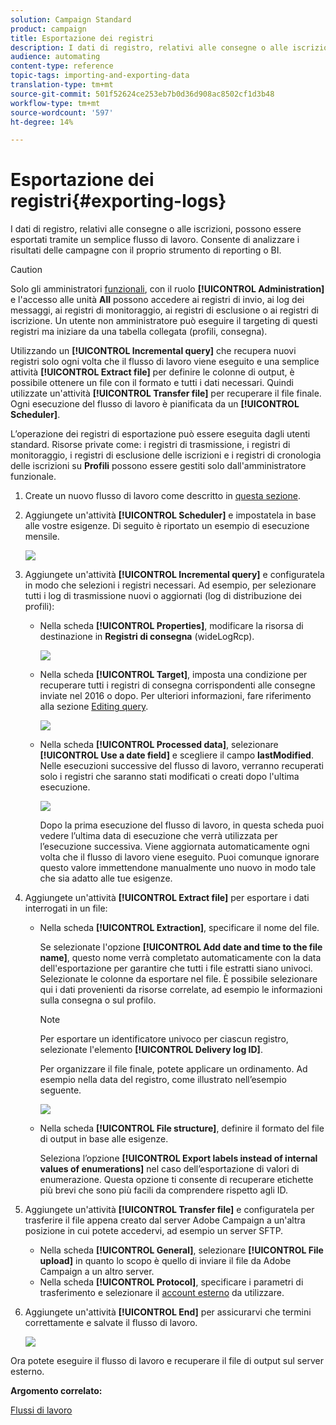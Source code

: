 ```yaml
---
solution: Campaign Standard
product: campaign
title: Esportazione dei registri
description: I dati di registro, relativi alle consegne o alle iscrizioni, possono essere esportati tramite un semplice flusso di lavoro.
audience: automating
content-type: reference
topic-tags: importing-and-exporting-data
translation-type: tm+mt
source-git-commit: 501f52624ce253eb7b0d36d908ac8502cf1d3b48
workflow-type: tm+mt
source-wordcount: '597'
ht-degree: 14%

---
```



# Esportazione dei registri{#exporting-logs}

I dati di registro, relativi alle consegne o alle iscrizioni, possono essere esportati tramite un semplice flusso di lavoro. Consente di analizzare i risultati delle campagne con il proprio strumento di reporting o BI.

>[!CAUTION]
>
>Solo gli amministratori [funzionali](../../administration/using/users-management.md#functional-administrators), con il ruolo **[!UICONTROL Administration]** e l&#39;accesso alle unità **All** possono accedere ai registri di invio, ai log dei messaggi, ai registri di monitoraggio, ai registri di esclusione o ai registri di iscrizione. Un utente non amministratore può eseguire il targeting di questi registri ma iniziare da una tabella collegata (profili, consegna).

Utilizzando un **[!UICONTROL Incremental query]** che recupera nuovi registri solo ogni volta che il flusso di lavoro viene eseguito e una semplice attività **[!UICONTROL Extract file]** per definire le colonne di output, è possibile ottenere un file con il formato e tutti i dati necessari. Quindi utilizzate un&#39;attività **[!UICONTROL Transfer file]** per recuperare il file finale. Ogni esecuzione del flusso di lavoro è pianificata da un **[!UICONTROL Scheduler]**.

L’operazione dei registri di esportazione può essere eseguita dagli utenti standard. Risorse private come: i registri di trasmissione, i registri di monitoraggio, i registri di esclusione delle iscrizioni e i registri di cronologia delle iscrizioni su **Profili** possono essere gestiti solo dall&#39;amministratore funzionale.

1. Create un nuovo flusso di lavoro come descritto in [questa sezione](../../automating/using/building-a-workflow.md#creating-a-workflow).
1. Aggiungete un&#39;attività **[!UICONTROL Scheduler]** e impostatela in base alle vostre esigenze. Di seguito è riportato un esempio di esecuzione mensile.

   ![](assets/export_logs_scheduler.png)

1. Aggiungete un&#39;attività **[!UICONTROL Incremental query]** e configuratela in modo che selezioni i registri necessari. Ad esempio, per selezionare tutti i log di trasmissione nuovi o aggiornati (log di distribuzione dei profili):

   * Nella scheda **[!UICONTROL Properties]**, modificare la risorsa di destinazione in **Registri di consegna** (wideLogRcp).

      ![](assets/export_logs_query_properties.png)

   * Nella scheda **[!UICONTROL Target]**, imposta una condizione per recuperare tutti i registri di consegna corrispondenti alle consegne inviate nel 2016 o dopo. Per ulteriori informazioni, fare riferimento alla sezione [Editing query](../../automating/using/editing-queries.md#creating-queries).

      ![](assets/export_logs_query_target.png)

   * Nella scheda **[!UICONTROL Processed data]**, selezionare **[!UICONTROL Use a date field]** e scegliere il campo **lastModified**. Nelle esecuzioni successive del flusso di lavoro, verranno recuperati solo i registri che saranno stati modificati o creati dopo l&#39;ultima esecuzione.

      ![](assets/export_logs_query_processeddata.png)

      Dopo la prima esecuzione del flusso di lavoro, in questa scheda puoi vedere l’ultima data di esecuzione che verrà utilizzata per l’esecuzione successiva. Viene aggiornata automaticamente ogni volta che il flusso di lavoro viene eseguito. Puoi comunque ignorare questo valore immettendone manualmente uno nuovo in modo tale che sia adatto alle tue esigenze.

1. Aggiungete un&#39;attività **[!UICONTROL Extract file]** per esportare i dati interrogati in un file:

   * Nella scheda **[!UICONTROL Extraction]**, specificare il nome del file.

      Se selezionate l&#39;opzione **[!UICONTROL Add date and time to the file name]**, questo nome verrà completato automaticamente con la data dell&#39;esportazione per garantire che tutti i file estratti siano univoci. Selezionate le colonne da esportare nel file. È possibile selezionare qui i dati provenienti da risorse correlate, ad esempio le informazioni sulla consegna o sul profilo.

      >[!NOTE]
      >
      >Per esportare un identificatore univoco per ciascun registro, selezionate l&#39;elemento **[!UICONTROL Delivery log ID]**.

      Per organizzare il file finale, potete applicare un ordinamento. Ad esempio nella data del registro, come illustrato nell’esempio seguente.

      ![](assets/export_logs_extractfile_extraction.png)

   * Nella scheda **[!UICONTROL File structure]**, definire il formato del file di output in base alle esigenze.

      Seleziona l’opzione **[!UICONTROL Export labels instead of internal values of enumerations]** nel caso dell’esportazione di valori di enumerazione. Questa opzione ti consente di recuperare etichette più brevi che sono più facili da comprendere rispetto agli ID.

1. Aggiungete un&#39;attività **[!UICONTROL Transfer file]** e configuratela per trasferire il file appena creato dal server Adobe Campaign  a un&#39;altra posizione in cui potete accedervi, ad esempio un server SFTP.

   * Nella scheda **[!UICONTROL General]**, selezionare **[!UICONTROL File upload]** in quanto lo scopo è quello di inviare il file da  Adobe Campaign a un altro server.
   * Nella scheda **[!UICONTROL Protocol]**, specificare i parametri di trasferimento e selezionare il [account esterno](../../administration/using/external-accounts.md#creating-an-external-account) da utilizzare.

1. Aggiungete un&#39;attività **[!UICONTROL End]** per assicurarvi che termini correttamente e salvate il flusso di lavoro.

   ![](assets/export_logs_example_workflow.png)

Ora potete eseguire il flusso di lavoro e recuperare il file di output sul server esterno.

**Argomento correlato:**

[Flussi di lavoro](../../automating/using/get-started-workflows.md)
